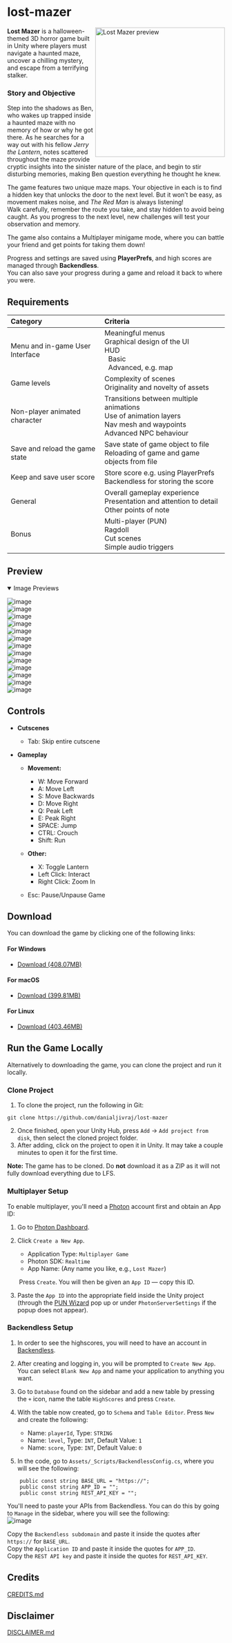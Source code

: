 # lost-mazer

<img src="https://github.com/user-attachments/assets/d374b283-8f34-49c2-9672-b4090dcbbb84"
     alt="Lost Mazer preview"
     width="300"
     align="right" />

**Lost Mazer** is a halloween-themed 3D horror game built in Unity where players must navigate a haunted maze, uncover a chilling mystery, and escape from a terrifying stalker.

### Story and Objective

Step into the shadows as Ben, who wakes up trapped inside a haunted maze with no memory of how or why he got there. As he searches for a way out with his fellow *Jerry the Lantern*, notes scattered throughout the maze provide cryptic insights into the sinister nature of the place, and begin to stir disturbing memories, making Ben question everything he thought he knew.

The game features two unique maze maps. Your objective in each is to find a hidden key that unlocks the door to the next level. But it won’t be easy, as movement makes noise, and *The Red Man* is always listening!<br>
Walk carefully, remember the route you take, and stay hidden to avoid being caught. As you progress to the next level, new challenges will test your observation and memory.

The game also contains a Multiplayer minigame mode, where you can battle your friend and get points for taking them down!

Progress and settings are saved using **PlayerPrefs**, and high scores are managed through **Backendless**.<br>
You can also save your progress during a game and reload it back to where you were.

## Requirements
| Category                          | Criteria                                                                                                               |
|:----------------------------------|:-----------------------------------------------------------------------------------------------------------------------|
| Menu and in-game User Interface   | Meaningful menus<br>Graphical design of the UI<br>HUD<br>&nbsp;&nbsp;Basic<br>&nbsp;&nbsp;Advanced, e.g. map           |
| Game levels                       | Complexity of scenes<br>Originality and novelty of assets                                                              |
| Non-player animated character     | Transitions between multiple animations<br>Use of animation layers<br>Nav mesh and waypoints<br>Advanced NPC behaviour |
| Save and reload the game state    | Save state of game object to file<br>Reloading of game and game objects from file                                      |
| Keep and save user score          | Store score e.g. using PlayerPrefs<br>Backendless for storing the score                                                |
| General                           | Overall gameplay experience<br>Presentation and attention to detail<br>Other points of note                            |
| Bonus                             | Multi-player (PUN)<br>Ragdoll<br>Cut scenes<br>Simple audio triggers                                                   |

## Preview
<details open>
<summary>Image Previews</summary>

![image](https://raw.githubusercontent.com/danialjivraj/lost-mazer/main/githubPreviews/1.png)  
![image](https://raw.githubusercontent.com/danialjivraj/lost-mazer/main/githubPreviews/2.png)  
![image](https://raw.githubusercontent.com/danialjivraj/lost-mazer/main/githubPreviews/3.png)  
![image](https://raw.githubusercontent.com/danialjivraj/lost-mazer/main/githubPreviews/4.png)  
![image](https://raw.githubusercontent.com/danialjivraj/lost-mazer/main/githubPreviews/5.png)  
![image](https://raw.githubusercontent.com/danialjivraj/lost-mazer/main/githubPreviews/6.png)  
![image](https://raw.githubusercontent.com/danialjivraj/lost-mazer/main/githubPreviews/7.png)  
![image](https://raw.githubusercontent.com/danialjivraj/lost-mazer/main/githubPreviews/8.png)  
![image](https://raw.githubusercontent.com/danialjivraj/lost-mazer/main/githubPreviews/9.png)  
![image](https://raw.githubusercontent.com/danialjivraj/lost-mazer/main/githubPreviews/10.png)  
![image](https://raw.githubusercontent.com/danialjivraj/lost-mazer/main/githubPreviews/11.png)  
![image](https://raw.githubusercontent.com/danialjivraj/lost-mazer/main/githubPreviews/12.png)  
![image](https://raw.githubusercontent.com/danialjivraj/lost-mazer/main/githubPreviews/13.png)  
</details>

## Controls
- **Cutscenes**
  - Tab: Skip entire cutscene

- **Gameplay**
  - **Movement:**
    - W: Move Forward
    - A: Move Left
    - S: Move Backwards
    - D: Move Right
    - Q: Peak Left
    - E: Peak Right
    - SPACE: Jump
    - CTRL: Crouch
    - Shift: Run

  - **Other:**
    - X: Toggle Lantern
    - Left Click: Interact
    - Right Click: Zoom In

  - Esc: Pause/Unpause Game

## Download

You can download the game by clicking one of the following links:

#### For Windows
- [Download (408.07MB)](https://www.google.com)

#### For macOS
- [Download (399.81MB)](https://www.google.com)

#### For Linux
- [Download (403.46MB)](https://www.google.com)

## Run the Game Locally
Alternatively to downloading the game, you can clone the project and run it locally. <br>
### Clone Project
1. To clone the project, run the following in Git: 
```
git clone https://github.com/danialjivraj/lost-mazer
```
2. Once finished, open your Unity Hub, press `Add` -> `Add project from disk`, then select the cloned project folder.<br>
3. After adding, click on the project to open it in Unity. It may take a couple minutes to open it for the first time.

**Note:** The game has to be cloned. Do **not** download it as a ZIP as it will not fully download everything due to LFS.

### Multiplayer Setup

To enable multiplayer, you'll need a [Photon](https://www.photonengine.com/) account first and obtain an App ID:

1. Go to [Photon Dashboard](https://dashboard.photonengine.com/).

2. Click `Create a New App`.
   - Application Type: `Multiplayer Game`
   - Photon SDK: `Realtime`
   - App Name: (Any name you like, e.g., `Lost Mazer`)

&nbsp;&nbsp;&nbsp;&nbsp;&nbsp;&nbsp;&nbsp;Press `Create`. You will then be given an `App ID` — copy this ID.<br>

3. Paste the `App ID` into the appropriate field inside the Unity project (through the [PUN Wizard](https://doc.photonengine.com/pun/current/getting-started/initial-setup) pop up or under `PhotonServerSettings` if the popup does not appear).

### Backendless Setup
1. In order to see the highscores, you will need to have an account in [Backendless](https://backendless.com/).

2. After creating and logging in, you will be prompted to `Create New App`. You can select `Blank New App` and name your application to anything you want.

3. Go to `Database` found on the sidebar and add a new table by pressing the `+` icon, name the table `HighScores` and press `Create`.

4. With the table now created, go to `Schema` and `Table Editor`. Press `New` and create the following:
   - Name: `playerId`, Type: `STRING`
   - Name: `level`, Type: `INT`, Default Value: `1`
   - Name: `score`, Type: `INT`, Default Value: `0`
   
5. In the code, go to `Assets/_Scripts/BackendlessConfig.cs`, where you will see the following:
```
    public const string BASE_URL = "https://";
    public const string APP_ID = "";
    public const string REST_API_KEY = "";
```
You'll need to paste your APIs from Backendless. You can do this by going to `Manage` in the sidebar, where you will see the following:<br>
![image](https://raw.githubusercontent.com/danialjivraj/lost-mazer/main/githubPreviews/Backendless.png)

Copy the `Backendless subdomain` and paste it inside the quotes after `https://` for `BASE_URL`. <br>
Copy the `Application ID` and paste it inside the quotes for `APP_ID`. <br>
Copy the `REST API key` and paste it inside the quotes for `REST_API_KEY`. <br>

## Credits
[CREDITS.md](https://github.com/danialjivraj/lost-mazer/blob/main/CREDITS.md)

## Disclaimer
[DISCLAIMER.md](https://github.com/danialjivraj/lost-mazer/blob/main/DISCLAIMER.md)
